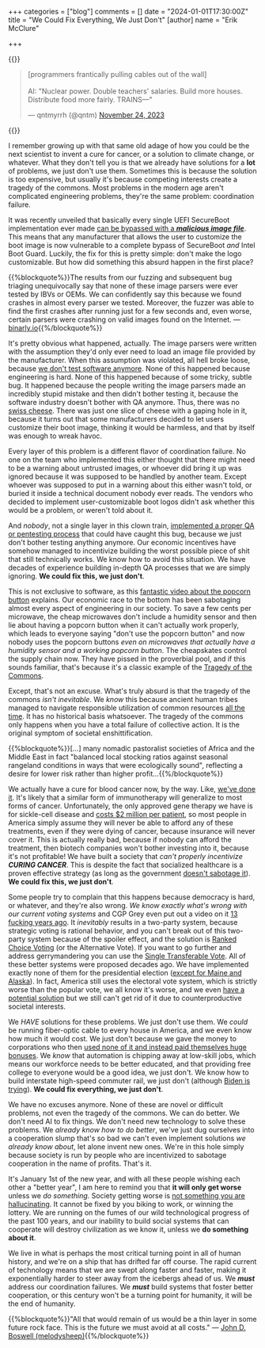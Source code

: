 +++
categories = ["blog"]
comments = []
date = "2024-01-01T17:30:00Z"
title = "We Could Fix Everything, We Just Don't"
[author]
name = "Erik McClure"

+++

{{<html>}}<blockquote class="twitter-tweet"><p lang="en" dir="ltr">[programmers frantically pulling cables out of the wall]<br><br>AI: &quot;Nuclear power. Double teachers&#39; salaries. Build more houses. Distribute food more fairly. TRAINS—&quot;</p>&mdash; qntmyrrh (@qntm) <a href="https://twitter.com/qntm/status/1728178227355763063?ref_src=twsrc%5Etfw">November 24, 2023</a></blockquote> <script async src="https://platform.twitter.com/widgets.js" charset="utf-8"></script>{{</html>}}

I remember growing up with that same old adage of how you could be the next scientist to invent a cure for cancer, or a solution to climate change, or whatever. What they don't tell you is that we already have solutions for a **lot** of problems, we just don't use them. Sometimes this is because the solution is too expensive, but usually it's because competing interests create a tragedy of the commons. Most problems in the modern age aren't complicated engineering problems, they're the same problem: coordination failure.

It was recently unveiled that basically every single UEFI SecureBoot implementation ever made [can be bypassed with a ***malicious image file***](https://binarly.io/posts/finding_logofail_the_dangers_of_image_parsing_during_system_boot/index.html). This means that any manufacturer that allows the user to customize the boot image is now vulnerable to a complete bypass of SecureBoot *and* Intel Boot Guard. Luckily, the fix for this is pretty simple: don't make the logo customizable. But how did something this absurd happen in the first place?

{{%blockquote%}}The results from our fuzzing and subsequent bug triaging unequivocally say that none of these image parsers were ever tested by IBVs or OEMs. We can confidently say this because we found crashes in almost every parser we tested. Moreover, the fuzzer was able to find the first crashes after running just for a few seconds and, even worse, certain parsers were crashing on valid images found on the Internet. &mdash; <a href="https://binarly.io/posts/finding_logofail_the_dangers_of_image_parsing_during_system_boot/index.html">binarly.io</a>{{%/blockquote%}}

It's pretty obvious what happened, actually. The image parsers were written with the assumption they'd only ever need to load an image file provided by the manufacturer. When this assumption was violated, all hell broke loose, because [we don't test software anymore](https://davidkcaudill.medium.com/maybe-getting-rid-of-your-qa-team-was-bad-actually-52c408bd048b). None of this happened because engineering is hard. None of this happened because of some tricky, subtle bug. It happened because the people writing the image parsers made an incredibly stupid mistake and then didn't bother testing it, because the software industry doesn't bother with QA anymore. Thus, there was no [swiss cheese](https://en.wikipedia.org/wiki/Swiss_cheese_model). There was just one slice of cheese with a gaping hole in it, because it turns out that some manufacturers decided to let users customize their boot image, thinking it would be harmless, and that by itself was enough to wreak havoc.

Every layer of this problem is a different flavor of coordination failure. No one on the team who implemented this either thought that there might need to be a warning about untrusted images, or whoever did bring it up was ignored because it was supposed to be handled by another team. Except whoever was supposed to put in a warning about this either wasn't told, or buried it inside a technical document nobody ever reads. The vendors who decided to implement user-customizable boot logos didn't ask whether this would be a problem, or weren't told about it. 

And _nobody_, not a single layer in this clown train, [implemented a proper QA or pentesting process](https://davidkcaudill.medium.com/maybe-getting-rid-of-your-qa-team-was-bad-actually-52c408bd048b#5a65) that could have caught this bug, because we just don't bother testing anything anymore. Our economic incentives have somehow managed to incentivize building the worst possible piece of shit that still technically works. We know how to avoid this situation. We have decades of experience building in-depth QA processes that we are simply ignoring. **We could fix this, we just don't**.

This is not exclusive to software, as this [fantastic video about the popcorn button](https://www.youtube.com/watch?v=Limpr1L8Pss) explains. Our economic race to the bottom has been sabotaging almost every aspect of engineering in our society. To save a few cents per microwave, the cheap microwaves don't include a humidity sensor and then lie about having a popcorn button when it can't actually work properly, which leads to everyone saying "don't use the popcorn button" and now nobody uses the popcorn buttons *even on microwaves that actually have a humidity sensor and a working popcorn button*. The cheapskates control the supply chain now. They have pissed in the proverbial pool, and if this sounds familiar, that's because it's a classic example of the [Tragedy of the Commons](https://en.wikipedia.org/wiki/Tragedy_of_the_commons).

Except, that's not an excuse. What's truly absurd is that the tragedy of the commons *isn't inevitable*. We *know* this because ancient human tribes managed to navigate responsible utilization of common resources [all the time](https://en.wikipedia.org/wiki/Tragedy_of_the_commons#Non-governmental_solution). It has no historical basis whatsoever. The tragedy of the commons only happens when you have a total failure of collective action. It is the original symptom of societal enshittification.

{{%blockquote%}}[...] many nomadic pastoralist societies of Africa and the Middle East in fact "balanced local stocking ratios against seasonal rangeland conditions in ways that were ecologically sound", reflecting a desire for lower risk rather than higher profit...{{%/blockquote%}}

We actually have a cure for blood cancer now, by the way. Like, [we've done it](https://www.pennmedicine.org/news/news-releases/2023/august/an-immunotherapy-strategy-against-all-blood-cancers). It's likely that a similar form of immunotherapy will generalize to most forms of cancer. Unfortunately, the only approved gene therapy we have is for sickle-cell disease and [costs $2 million per patient](https://www.nature.com/articles/d41586-023-03590-6), so most people in America simply assume they will never be able to afford any of these treatments, even if they were dying of cancer, because insurance will never cover it. This is actually really bad, because if nobody can afford the treatment, then biotech companies won't bother investing into it, because it's not profitable! We have built a society that *can't properly incentivize* ***CURING CANCER***. This is despite the fact that socialized healthcare is a proven effective strategy (as long as the government [doesn't sabotage it](https://www.independent.co.uk/voices/nhs-crisis-covid-privatisation-funding-b2255741.html)). **We could fix this, we just don't**.

Some people try to complain that this happens because democracy is hard, or whatever, and they're also wrong. *We know exactly what's wrong with our current voting systems* and CGP Grey even put out a video on it [13 fucking years ago](https://www.youtube.com/watch?v=s7tWHJfhiyo). It _inevitably_ results in a two-party system, because strategic voting is rational behavior, and you can't break out of this two-party system because of the spoiler effect, and the solution is [Ranked Choice Voting](https://www.youtube.com/watch?v=3Y3jE3B8HsE) (or the Alternative Vote). If you want to go further and address gerrymandering you can use the [Single Transferable Vote](https://www.youtube.com/watch?v=l8XOZJkozfI). All of these better systems were proposed decades ago. We have implemented exactly none of them for the presidential election ([except for Maine and Alaska](https://en.wikipedia.org/wiki/Ranked-choice_voting_in_the_United_States)). In fact, America still uses the electoral vote system, which is strictly worse than the popular vote, we all know it's worse, and we even [have a potential solution](https://www.youtube.com/watch?v=tUX-frlNBJY) but we still can't get rid of it due to counterproductive societal interests.

We *HAVE* solutions for these problems. We just don't use them. We *could* be running fiber-optic cable to every house in America, and we even know how much it would cost. We just don't because we gave the money to corporations who then [used none of it and instead paid themselves huge bonuses](https://www.reddit.com/r/explainlikeimfive/comments/6c5e97/comment/dhsxq6k/). We *know* that automation is chipping away at low-skill jobs, which means our workforce needs to be better educated, and that providing free college to everyone would be a good idea, we just don't. We know how to build interstate high-speed commuter rail, we just don't (although [Biden is trying](https://www.whitehouse.gov/briefing-room/statements-releases/2023/12/08/fact-sheet-president-biden-announces-billions-to-deliver-world-class-high-speed-rail-and-launch-new-passenger-rail-corridors-across-the-country/)). **We could fix everything, we just don't**.

We have no excuses anymore. None of these are novel or difficult problems, not even the tragedy of the commons. We can do better. We don't need AI to fix things. We don't need new technology to solve these problems. We *already know how to do better*, we've just dug ourselves into a cooperation slump that's so bad we can't even implement solutions *we already know about*, let alone invent new ones. We're in this hole simply because society is run by people who are incentivized to sabotage cooperation in the name of profits. That's it.

It's January 1st of the new year, and with all these people wishing each other a "better year", I am here to remind you that **it will only get worse** unless we *do something*. Society getting worse is [not something you are hallucinating](https://www.youtube.com/watch?v=q118B_QdP2k). It cannot be fixed by you biking to work, or winning the lottery. We are running on the fumes of our wild technological progress of the past 100 years, and our inability to build social systems that can cooperate will destroy civilization as we know it, unless we **do something about it**. 

We live in what is perhaps the most critical turning point in all of human history, and we're on a ship that has drifted far off course. The rapid current of technology means that we are swept along faster and faster, making it exponentially harder to steer away from the icebergs ahead of us. We ***must*** address our coordination failures. We ***must*** build systems that foster better cooperation, or this century won't be a turning point for humanity, it will be the end of humanity.

{{%blockquote%}}"All that would remain of us would be a thin layer in some future rock face. This is the future we must avoid at all costs." &mdash; <a href="https://www.youtube.com/watch?v=o48X3_XQ9to&t=725s">John D. Boswell (melodysheep)</a>{{%/blockquote%}}
